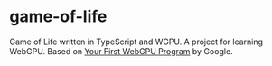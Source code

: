 # game-of-life
Game of Life written in TypeScript and WGPU. A project for learning WebGPU. Based on [Your First WebGPU Program](https://codelabs.developers.google.com/your-first-webgpu-app) by Google.
